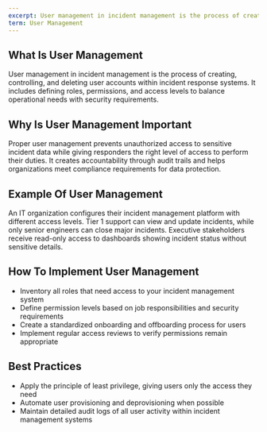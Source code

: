 ```yaml
---
excerpt: User management in incident management is the process of creating, controlling, and deleting user accounts within incident response systems.
term: User Management
---
```

## What Is User Management

User management in incident management is the process of creating, controlling, and deleting user accounts within incident response systems. It includes defining roles, permissions, and access levels to balance operational needs with security requirements.

## Why Is User Management Important

Proper user management prevents unauthorized access to sensitive incident data while giving responders the right level of access to perform their duties. It creates accountability through audit trails and helps organizations meet compliance requirements for data protection.

## Example Of User Management

An IT organization configures their incident management platform with different access levels. Tier 1 support can view and update incidents, while only senior engineers can close major incidents. Executive stakeholders receive read-only access to dashboards showing incident status without sensitive details.

## How To Implement User Management

- Inventory all roles that need access to your incident management system
- Define permission levels based on job responsibilities and security requirements
- Create a standardized onboarding and offboarding process for users
- Implement regular access reviews to verify permissions remain appropriate

## Best Practices

- Apply the principle of least privilege, giving users only the access they need
- Automate user provisioning and deprovisioning when possible
- Maintain detailed audit logs of all user activity within incident management systems
